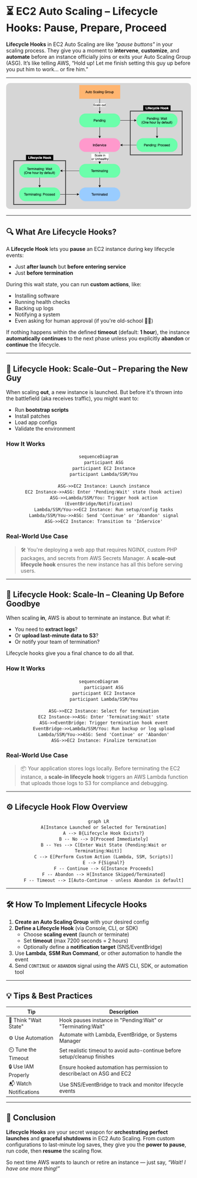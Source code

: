 # **⏳ EC2 Auto Scaling – Lifecycle Hooks: Pause, Prepare, Proceed**

**Lifecycle Hooks** in EC2 Auto Scaling are like _"pause buttons"_ in your scaling process. They give you a moment to **intervene**, **customize**, and **automate** before an instance officially joins or exits your Auto Scaling Group (ASG). It’s like telling AWS, “Hold up! Let me finish setting this guy up before you put him to work… or fire him.”

---

<div style="text-align: center;">
  <img src="images/ec2-lifecycle-hooks.png" alt="EC2 Auto Scaling Lifecycle Hooks" style="border-radius: 10px;">
</div>

---

## **🔍 What Are Lifecycle Hooks?**

A **Lifecycle Hook** lets you **pause** an EC2 instance during key lifecycle events:

- Just **after launch** but **before entering service**
- Just **before termination**

During this wait state, you can run **custom actions**, like:

- Installing software
- Running health checks
- Backing up logs
- Notifying a system
- Even asking for human approval (if you're old-school 👨‍💼)

If nothing happens within the defined **timeout** (default: **1 hour**), the instance **automatically continues** to the next phase unless you explicitly **abandon** or **continue** the lifecycle.

---

## **🚀 Lifecycle Hook: Scale-Out – Preparing the New Guy**

When scaling **out**, a new instance is launched. But before it's thrown into the battlefield (aka receives traffic), you might want to:

- Run **bootstrap scripts**
- Install patches
- Load app configs
- Validate the environment

### **How It Works**

<div style="text-align: center;">

```mermaid
sequenceDiagram
    participant ASG
    participant EC2 Instance
    participant Lambda/SSM/You

    ASG->>EC2 Instance: Launch instance
    EC2 Instance->>ASG: Enter 'Pending:Wait' state (hook active)
    ASG->>Lambda/SSM/You: Trigger hook action (EventBridge/Notification)
    Lambda/SSM/You->>EC2 Instance: Run setup/config tasks
    Lambda/SSM/You->>ASG: Send 'Continue' or 'Abandon' signal
    ASG->>EC2 Instance: Transition to 'InService'
```

</div>

### **Real-World Use Case**

> 🛠️ You're deploying a web app that requires NGINX, custom PHP packages, and secrets from AWS Secrets Manager. A **scale-out lifecycle hook** ensures the new instance has all this before serving users.

---

## **🔽 Lifecycle Hook: Scale-In – Cleaning Up Before Goodbye**

When scaling **in**, AWS is about to terminate an instance. But what if:

- You need to **extract logs**?
- Or **upload last-minute data to S3**?
- Or notify your team of termination?

Lifecycle hooks give you a final chance to do all that.

### **How It Works**

<div style="text-align: center;">

```mermaid
sequenceDiagram
    participant ASG
    participant EC2 Instance
    participant Lambda/SSM/You

    ASG->>EC2 Instance: Select for termination
    EC2 Instance->>ASG: Enter 'Terminating:Wait' state
    ASG->>EventBridge: Trigger termination hook event
    EventBridge->>Lambda/SSM/You: Run backup or log upload
    Lambda/SSM/You->>ASG: Send 'Continue' or 'Abandon'
    ASG->>EC2 Instance: Finalize termination
```

</div>

### **Real-World Use Case**

> 📦 Your application stores logs locally. Before terminating the EC2 instance, a **scale-in lifecycle hook** triggers an AWS Lambda function that uploads those logs to S3 for compliance and debugging.

---

## **⚙️ Lifecycle Hook Flow Overview**

<div style="text-align: center;">

```mermaid
graph LR
    A[Instance Launched or Selected for Termination]
    A --> B{Lifecycle Hook Exists?}
    B -- No --> D[Proceed Immediately]
    B -- Yes --> C[Enter Wait State (Pending:Wait or Terminating:Wait)]
    C --> E[Perform Custom Action (Lambda, SSM, Scripts)]
    E --> F{Signal?}
    F -- Continue --> G[Instance Proceeds]
    F -- Abandon --> H[Instance Skipped/Terminated]
    F -- Timeout --> I[Auto-Continue - unless Abandon is default]
```

</div>

---

## **🛠️ How To Implement Lifecycle Hooks**

1. **Create an Auto Scaling Group** with your desired config
2. **Define a Lifecycle Hook** (via Console, CLI, or SDK)
   - Choose **scaling event** (launch or terminate)
   - Set **timeout** (max 7200 seconds = 2 hours)
   - Optionally define a **notification target** (SNS/EventBridge)
3. Use **Lambda**, **SSM Run Command**, or other automation to handle the event
4. Send `CONTINUE` or `ABANDON` signal using the AWS CLI, SDK, or automation tool

---

## **💡 Tips & Best Practices**

| Tip                    | Description                                                                |
| ---------------------- | -------------------------------------------------------------------------- |
| 🧠 Think "Wait State"  | Hook pauses instance in "Pending:Wait" or "Terminating:Wait"               |
| ⚙️ Use Automation      | Automate with Lambda, EventBridge, or Systems Manager                      |
| ⏲️ Tune the Timeout    | Set realistic timeout to avoid auto-continue before setup/cleanup finishes |
| 🔒 Use IAM Properly    | Ensure hooked automation has permission to describe/act on ASG and EC2     |
| 📬 Watch Notifications | Use SNS/EventBridge to track and monitor lifecycle events                  |

---

## **🎯 Conclusion**

**Lifecycle Hooks** are your secret weapon for **orchestrating perfect launches** and **graceful shutdowns** in EC2 Auto Scaling. From custom configurations to last-minute log saves, they give you the **power to pause**, run code, then **resume** the scaling flow.

So next time AWS wants to launch or retire an instance — just say, _“Wait! I have one more thing!”_
